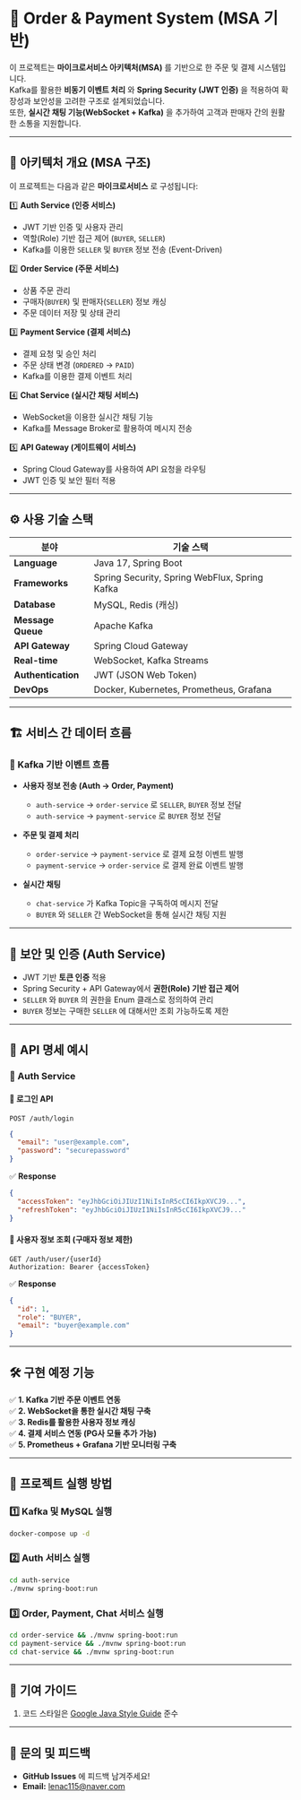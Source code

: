 # 🛒 Order & Payment System (MSA 기반)

이 프로젝트는 **마이크로서비스 아키텍처(MSA)** 를 기반으로 한 주문 및 결제 시스템입니다.  
Kafka를 활용한 **비동기 이벤트 처리** 와 **Spring Security (JWT 인증)** 을 적용하여 확장성과 보안성을 고려한 구조로 설계되었습니다.  
또한, **실시간 채팅 기능(WebSocket + Kafka)** 을 추가하여 고객과 판매자 간의 원활한 소통을 지원합니다.

---

## 📌 아키텍처 개요 (MSA 구조)
이 프로젝트는 다음과 같은 **마이크로서비스** 로 구성됩니다:

1️⃣ **Auth Service (인증 서비스)**
- JWT 기반 인증 및 사용자 관리
- 역할(Role) 기반 접근 제어 (`BUYER`, `SELLER`)
- Kafka를 이용한 `SELLER` 및 `BUYER` 정보 전송 (Event-Driven)

2️⃣ **Order Service (주문 서비스)**
- 상품 주문 관리
- 구매자(`BUYER`) 및 판매자(`SELLER`) 정보 캐싱
- 주문 데이터 저장 및 상태 관리

3️⃣ **Payment Service (결제 서비스)**
- 결제 요청 및 승인 처리
- 주문 상태 변경 (`ORDERED` → `PAID`)
- Kafka를 이용한 결제 이벤트 처리

4️⃣ **Chat Service (실시간 채팅 서비스)**
- WebSocket을 이용한 실시간 채팅 기능
- Kafka를 Message Broker로 활용하여 메시지 전송

5️⃣ **API Gateway (게이트웨이 서비스)**
- Spring Cloud Gateway를 사용하여 API 요청을 라우팅
- JWT 인증 및 보안 필터 적용

---

## ⚙️ 사용 기술 스택
| 분야            | 기술 스택 |
|---------------|-----------------|
| **Language**  | Java 17, Spring Boot |
| **Frameworks**  | Spring Security, Spring WebFlux, Spring Kafka |
| **Database**   | MySQL, Redis (캐싱) |
| **Message Queue** | Apache Kafka |
| **API Gateway** | Spring Cloud Gateway |
| **Real-time**   | WebSocket, Kafka Streams |
| **Authentication** | JWT (JSON Web Token) |
| **DevOps**      | Docker, Kubernetes, Prometheus, Grafana |

---

## 🏗️ 서비스 간 데이터 흐름
### 🔹 Kafka 기반 이벤트 흐름
- **사용자 정보 전송 (Auth → Order, Payment)**
    - `auth-service` → `order-service` 로 `SELLER`, `BUYER` 정보 전달
    - `auth-service` → `payment-service` 로 `BUYER` 정보 전달

- **주문 및 결제 처리**
    - `order-service` → `payment-service` 로 결제 요청 이벤트 발행
    - `payment-service` → `order-service` 로 결제 완료 이벤트 발행

- **실시간 채팅**
    - `chat-service` 가 Kafka Topic을 구독하여 메시지 전달
    - `BUYER` 와 `SELLER` 간 WebSocket을 통해 실시간 채팅 지원

---

## 🔑 보안 및 인증 (Auth Service)
- JWT 기반 **토큰 인증** 적용
- Spring Security + API Gateway에서 **권한(Role) 기반 접근 제어**
- `SELLER` 와 `BUYER` 의 권한을 Enum 클래스로 정의하여 관리
- `BUYER` 정보는 구매한 `SELLER` 에 대해서만 조회 가능하도록 제한

---

## 🚀 API 명세 예시
### 🔹 Auth Service
#### 🔐 로그인 API
```http
POST /auth/login
```
```json
{
  "email": "user@example.com",
  "password": "securepassword"
}
```
✅ **Response**
```json
{
  "accessToken": "eyJhbGciOiJIUzI1NiIsInR5cCI6IkpXVCJ9...",
  "refreshToken": "eyJhbGciOiJIUzI1NiIsInR5cCI6IkpXVCJ9..."
}
```

#### 👤 사용자 정보 조회 (구매자 정보 제한)
```http
GET /auth/user/{userId}
Authorization: Bearer {accessToken}
```
✅ **Response**
```json
{
  "id": 1,
  "role": "BUYER",
  "email": "buyer@example.com"
}
```

---

## 🛠️ 구현 예정 기능
✅ **1. Kafka 기반 주문 이벤트 연동**  
✅ **2. WebSocket을 통한 실시간 채팅 구축**  
✅ **3. Redis를 활용한 사용자 정보 캐싱**  
✅ **4. 결제 서비스 연동 (PG사 모듈 추가 가능)**  
✅ **5. Prometheus + Grafana 기반 모니터링 구축**

---

## 📜 프로젝트 실행 방법
### 1️⃣ Kafka 및 MySQL 실행
```bash
docker-compose up -d
```

### 2️⃣ Auth 서비스 실행
```bash
cd auth-service
./mvnw spring-boot:run
```

### 3️⃣ Order, Payment, Chat 서비스 실행
```bash
cd order-service && ./mvnw spring-boot:run
cd payment-service && ./mvnw spring-boot:run
cd chat-service && ./mvnw spring-boot:run
```

---

## 📌 기여 가이드
1. 코드 스타일은 [Google Java Style Guide](https://google.github.io/styleguide/javaguide.html) 준수

---

## 💬 문의 및 피드백
- **GitHub Issues** 에 피드백 남겨주세요!
- **Email:** lenac115@naver.com  
